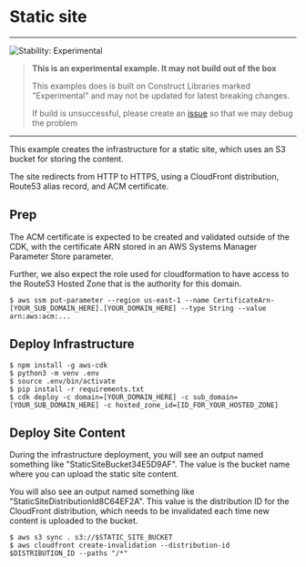 # Static site
<!--BEGIN STABILITY BANNER-->
---

![Stability: Experimental](https://img.shields.io/badge/stability-Experimental-important.svg?style=for-the-badge)

> **This is an experimental example. It may not build out of the box**
>
> This examples does is built on Construct Libraries marked "Experimental" and may not be updated for latest breaking changes.
>
> If build is unsuccessful, please create an [issue](https://github.com/aws-samples/aws-cdk-examples/issues/new) so that we may debug the problem 

---
<!--END STABILITY BANNER-->

This example creates the infrastructure for a static site, which uses an S3 bucket for storing the content.

The site redirects from HTTP to HTTPS, using a CloudFront distribution, Route53 alias record, and ACM certificate.

## Prep

The ACM certificate is expected to be created and validated outside of the CDK, with the certificate ARN stored in an AWS Systems Manager Parameter Store parameter.

Further, we also expect the role used for cloudformation to have access to the Route53 Hosted Zone that is the authority for this domain.

```
$ aws ssm put-parameter --region us-east-1 --name CertificateArn-[YOUR_SUB_DOMAIN_HERE].[YOUR_DOMAIN_HERE] --type String --value arn:aws:acm:...
```

## Deploy Infrastructure

```
$ npm install -g aws-cdk
$ python3 -m venv .env
$ source .env/bin/activate
$ pip install -r requirements.txt
$ cdk deploy -c domain=[YOUR_DOMAIN_HERE] -c sub_domain=[YOUR_SUB_DOMAIN_HERE] -c hosted_zone_id=[ID_FOR_YOUR_HOSTED_ZONE]
```

## Deploy Site Content

During the infrastructure deployment, you will see an output named something like "StaticSiteBucket34E5D9AF".  The value is the bucket name where you can upload the static site content.

You will also see an output named something like "StaticSiteDistributionId8C64EF2A".  This value is the distribution ID for the CloudFront distribution, which needs to be invalidated each time new content is uploaded to the bucket.

```
$ aws s3 sync . s3://$STATIC_SITE_BUCKET
$ aws cloudfront create-invalidation --distribution-id $DISTRIBUTION_ID --paths "/*"
```